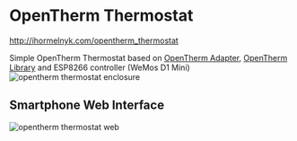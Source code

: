 # OpenTherm Thermostat
http://ihormelnyk.com/opentherm_thermostat

Simple OpenTherm Thermostat based on [OpenTherm Adapter](http://ihormelnyk.com/opentherm_adapter), [OpenTherm Library](http://ihormelnyk.com/opentherm_library) and ESP8266 controller (WeMos D1 Mini)
![opentherm thermostat enclosure](http://ihormelnyk.com/Content/Pages/opentherm_thermostat/opentherm_esp8266_box.png)

## Smartphone Web Interface
![opentherm thermostat web](http://ihormelnyk.com/Content/Pages/opentherm_thermostat/opentherm_thermostat_web.png)


